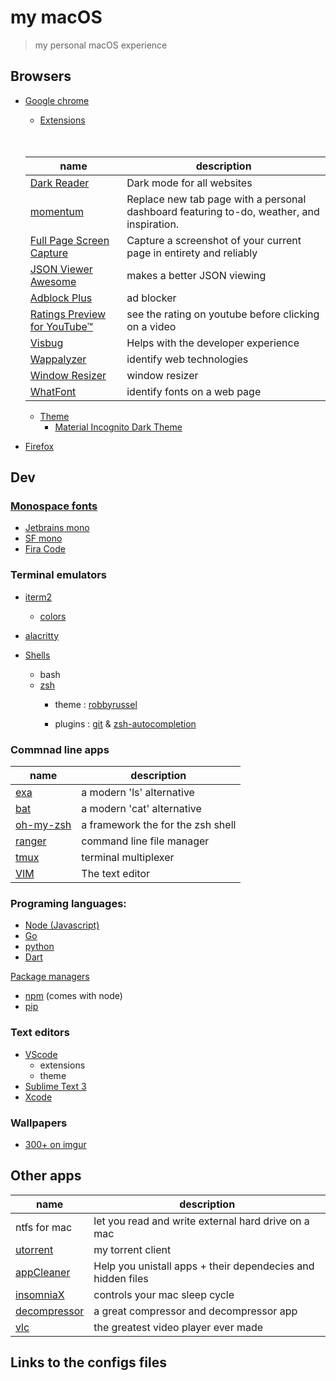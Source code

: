 # my macOS
> my personal macOS experience 

## Browsers
- [Google chrome]()
	- [Extensions]()
	<br/>
	<br/>
	
	| name | description |
	-----------|------------
	| [Dark Reader](https://chrome.google.com/webstore/detail/dark-reader/eimadpbcbfnmbkopoojfekhnkhdbieeh) | Dark mode for all websites
	| [momentum](https://chrome.google.com/webstore/detail/momentum/laookkfknpbbblfpciffpaejjkokdgca) | Replace new tab page with a personal dashboard featuring to-do, weather, and inspiration.
	| [Full Page Screen Capture](https://chrome.google.com/webstore/detail/full-page-screen-capture/fdpohaocaechififmbbbbbknoalclacl) | Capture a screenshot of your current page in entirety and reliably
	| [JSON Viewer Awesome](https://chrome.google.com/webstore/detail/json-viewer-awesome/iemadiahhbebdklepanmkjenfdebfpfe) | makes a better JSON viewing
	| [Adblock Plus](https://chrome.google.com/webstore/detail/adblock-plus-free-ad-bloc/cfhdojbkjhnklbpkdaibdccddilifddb) | ad blocker
	| [Ratings Preview for YouTube™](https://chrome.google.com/webstore/detail/ratings-preview-for-youtu/piaphheklodiededmbmgfcfbcagncgka) | see the rating on youtube before clicking on a video
	|[Visbug](https://chrome.google.com/webstore/detail/visbug/cdockenadnadldjbbgcallicgledbeoc) | Helps with the developer experience
	|[Wappalyzer](https://chrome.google.com/webstore/detail/wappalyzer/gppongmhjkpfnbhagpmjfkannfbllamg) | identify web technologies
	|[Window Resizer](https://chrome.google.com/webstore/detail/window-resizer/kkelicaakdanhinjdeammmilcgefonfh) | window resizer 
	|[WhatFont](https://chrome.google.com/webstore/detail/whatfont/jabopobgcpjmedljpbcaablpmlmfcogm) | identify fonts on a web page

	- [Theme]() 
		- [Material Incognito Dark Theme](https://chrome.google.com/webstore/detail/material-incognito-dark-t/ahifcnpnjgbadkjdhagpfjfkmlapfoel?hl=en)
		
- [Firefox](https://www.mozilla.org/en-US/firefox/)

## Dev

### [Monospace fonts]()

- [Jetbrains mono]()
- [SF mono]()
- [Fira Code]()


### Terminal emulators

- [iterm2]()
	- [colors]()

- [alacritty]()

- [Shells]()
	- bash 	
	- [zsh](https://www.zsh.org/)
	  - theme : [robbyrussel]()

	  - plugins : [git]() & [zsh-autocompletion]()


### Commnad line apps
name | description 
-------| ---------
[exa](https://github.com/ogham/exa) | a modern  'ls'  alternative
[bat](https://github.com/sharkdp/bat) | a modern  'cat'  alternative
[oh-my-zsh](https://github.com/ohmyzsh/ohmyzsh) | a framework the for the zsh shell
[ranger](https://github.com/ranger/ranger) | command line file manager
[tmux](https://github.com/tmux/tmux) | terminal multiplexer
[VIM](https://www.vim.org/download.php) | The text editor

### Programing languages:
- [Node (Javascript)](https://nodejs.org/en/)
- [Go](https://golang.org/) 
- [python](https://www.python.org/)
- [Dart](https://dart.dev/)

[Package managers]()
- [npm]() (comes with node)
- [pip](https://pip.pypa.io/en/stable/installing/)

### Text editors
- [VScode](https://code.visualstudio.com/) 
	- extensions
	- theme
- [Sublime Text 3](https://www.sublimetext.com/3) 
- [Xcode](https://developer.apple.com/xcode/)

### Wallpapers
- [300+ on imgur]() 

## Other apps

| name | description 
-------|------------
ntfs for mac | let you read and write external hard drive on a mac
[utorrent](https://www.utorrent.com/) | my torrent client 
[appCleaner](https://freemacsoft.net/appcleaner/) | Help you unistall apps + their dependecies and hidden files
[insomniaX](https://download.cnet.com/InsomniaX/3000-2094_4-97713.html) | controls your mac sleep cycle
[decompressor](https://apps.apple.com/us/app/decompressor/id1033480833?mt=12) | a great compressor and decompressor app
[vlc](https://www.videolan.org/vlc/index.html) | the greatest video player ever made 

## Links to the configs files
